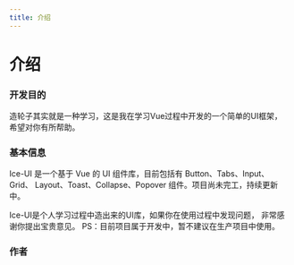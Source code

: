```yaml
---
title: 介绍
---
```



<!-- ![npm](https://img.shields.io/npm/v/ice-vue-ui) -->

# 介绍

### 开发目的

造轮子其实就是一种学习，这是我在学习Vue过程中开发的一个简单的UI框架，
希望对你有所帮助。

### 基本信息

Ice-UI 是一个基于 Vue 的 UI 组件库，目前包括有 Button、Tabs、Input、Grid、
Layout、Toast、Collapse、Popover 组件。项目尚未完工，持续更新中。

Ice-UI是个人学习过程中造出来的UI库，如果你在使用过程中发现问题，
非常感谢你提出宝贵意见。
PS：目前项目属于开发中，暂不建议在生产项目中使用。

### 作者

<!-- - Burt -->
<!-- - 联系方式：c_burt(wechat) ，欢迎交流学习
- [Github](https://github.com/Orange-ice/ice-ui) -->